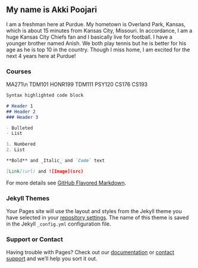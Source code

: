 ## My name is Akki Poojari

I am a freshman here at Purdue. My hometown is Overland Park, Kansas, which is about 15 minutes from Kansas City, Missouri. In accordance, I am a huge Kansas City Chiefs fan and I basically live for football. I have a younger brother named Anish. We both play tennis but he is better for his age as he is top 10 in the country. Though I miss home, I am excited for the next 4 years here at Purdue!

### Courses

MA271\n
TDM101
HONR199
TDM111
PSY120
CS176
CS193

```markdown
Syntax highlighted code block

# Header 1
## Header 2
### Header 3

- Bulleted
- List

1. Numbered
2. List

**Bold** and _Italic_ and `Code` text

[Link](url) and ![Image](src)
```

For more details see [GitHub Flavored Markdown](https://guides.github.com/features/mastering-markdown/).

### Jekyll Themes

Your Pages site will use the layout and styles from the Jekyll theme you have selected in your [repository settings](https://github.com/kalutes/CS193_Fall18_Lab1/settings). The name of this theme is saved in the Jekyll `_config.yml` configuration file.

### Support or Contact

Having trouble with Pages? Check out our [documentation](https://help.github.com/categories/github-pages-basics/) or [contact support](https://github.com/contact) and we’ll help you sort it out.
